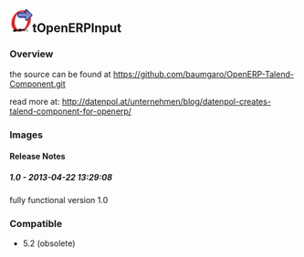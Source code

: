 ## <img src='./logo.jpg' width='40' height='40'>tOpenERPInput

### Overview
the source can be found at https://github.com/baumgaro/OpenERP-Talend-Component.git

read more at: http://datenpol.at/unternehmen/blog/datenpol-creates-talend-component-for-openerp/
### Images




#### Release Notes

##### 1.0 - 2013-04-22 13:29:08
fully functional version 1.0
### Compatible
 -  5.2 (obsolete)